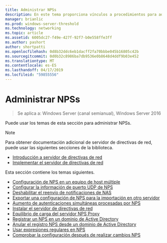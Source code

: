 ```yaml
---
title: Administrar NPSs
description: En este tema proporciona vínculos a procedimientos para administrar NPSs en Windows Server 2016.
manager: brianlic
ms.prod: windows-server-threshold
ms.technology: networking
ms.topic: article
ms.assetid: 6005dc27-f49e-427f-92f7-b0e558ffe3ff
ms.author: pashort
author: shortpatti
ms.openlocfilehash: 0d8b32ddc6eb1dacff2fa70bbbe045b16805c42b
ms.sourcegitcommit: 0d0b32c8986ba7db9536e0b8648d4ddf9b03e452
ms.translationtype: MT
ms.contentlocale: es-ES
ms.lasthandoff: 04/17/2019
ms.locfileid: "59855556"
---
```

# <a name="manage-npss"></a>Administrar NPSs

>Se aplica a: Windows Server (canal semianual), Windows Server 2016

Puede usar los temas de esta sección para administrar NPSs.

>[!NOTE]
>Para obtener documentación adicional de servidor de directivas de red, puede usar las siguientes secciones de la biblioteca.
>- [Introducción a servidor de directivas de red](nps-getstart-top.md)
>- [Implementar el servidor de directivas de red](nps-deploy.md) 

Esta sección contiene los temas siguientes.

- [Configuración de NPS en un equipo de host múltiple](nps-multihomed-configure.md)
- [Configurar la información de puerto UDP de NPS](nps-udp-ports-configure.md)
- [Deshabilitar el reenvío de notificaciones de NAS](nps-disable-nas-notifications.md)
- [Exportar una configuración de NPS para la importación en otro servidor](nps-manage-export.md)
- [Aumento de autenticaciones simultáneas procesadas por NPS](nps-concurrent-auth.md)
- [Instalar el servidor de directivas de red](nps-manage-install.md)
- [Equilibrio de carga del servidor NPS Proxy](nps-manage-proxy-lb.md)
- [Registrar un NPS en un dominio de Active Directory](nps-manage-register.md)
- [Anular el registro NPS desde un dominio de Active Directory](nps-manage-unregister.md)
- [Usar expresiones regulares en NPS](nps-crp-reg-expressions.md)
- [Comprobar la configuración después de realizar cambios NPS](nps-manage-verify.md)

